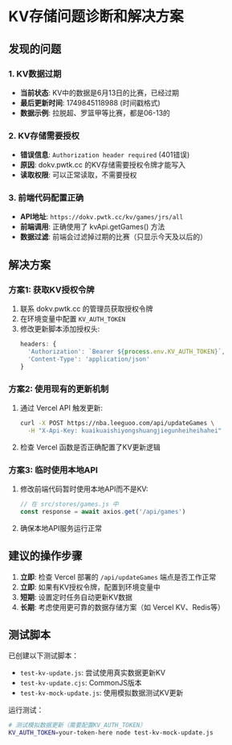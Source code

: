 # KV存储问题诊断和解决方案

## 发现的问题

### 1. KV数据过期
- **当前状态**: KV中的数据是6月13日的比赛，已经过期
- **最后更新时间**: 1749845118988 (时间戳格式)
- **数据示例**: 拉脱超、罗篮甲等比赛，都是06-13的

### 2. KV存储需要授权
- **错误信息**: `Authorization header required` (401错误)
- **原因**: dokv.pwtk.cc 的KV存储需要授权令牌才能写入
- **读取权限**: 可以正常读取，不需要授权

### 3. 前端代码配置正确
- **API地址**: `https://dokv.pwtk.cc/kv/games/jrs/all`
- **前端调用**: 正确使用了 kvApi.getGames() 方法
- **数据过滤**: 前端会过滤掉过期的比赛（只显示今天及以后的）

## 解决方案

### 方案1: 获取KV授权令牌
1. 联系 dokv.pwtk.cc 的管理员获取授权令牌
2. 在环境变量中配置 `KV_AUTH_TOKEN`
3. 修改更新脚本添加授权头:
   ```javascript
   headers: {
     'Authorization': `Bearer ${process.env.KV_AUTH_TOKEN}`,
     'Content-Type': 'application/json'
   }
   ```

### 方案2: 使用现有的更新机制
1. 通过 Vercel API 触发更新:
   ```bash
   curl -X POST https://nba.leeguoo.com/api/updateGames \
     -H "X-Api-Key: kuaikuaishiyongshuangjiegunheiheihahei"
   ```

2. 检查 Vercel 函数是否正确配置了KV更新逻辑

### 方案3: 临时使用本地API
1. 修改前端代码暂时使用本地API而不是KV:
   ```javascript
   // 在 src/stores/games.js 中
   const response = await axios.get('/api/games')
   ```

2. 确保本地API服务运行正常

## 建议的操作步骤

1. **立即**: 检查 Vercel 部署的 `/api/updateGames` 端点是否工作正常
2. **立即**: 如果有KV授权令牌，配置到环境变量中
3. **短期**: 设置定时任务自动更新KV数据
4. **长期**: 考虑使用更可靠的数据存储方案（如 Vercel KV、Redis等）

## 测试脚本

已创建以下测试脚本：
- `test-kv-update.js`: 尝试使用真实数据更新KV
- `test-kv-update.cjs`: CommonJS版本
- `test-kv-mock-update.js`: 使用模拟数据测试KV更新

运行测试：
```bash
# 测试模拟数据更新（需要配置KV_AUTH_TOKEN）
KV_AUTH_TOKEN=your-token-here node test-kv-mock-update.js
```